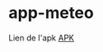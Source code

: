 # app-meteo
Lien de l'apk [APK](https://exp-shell-app-assets.s3.us-west-1.amazonaws.com/android/%40gaetanpierru/meteocda-ac077c2207bb413c9448c6356b9f5802-signed.apk)
